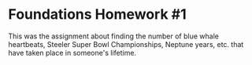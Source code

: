 # Foundations Homework #1
This was the assignment about finding the number of blue whale heartbeats, Steeler Super Bowl Championships, Neptune years, etc. that have taken place in someone's lifetime.
